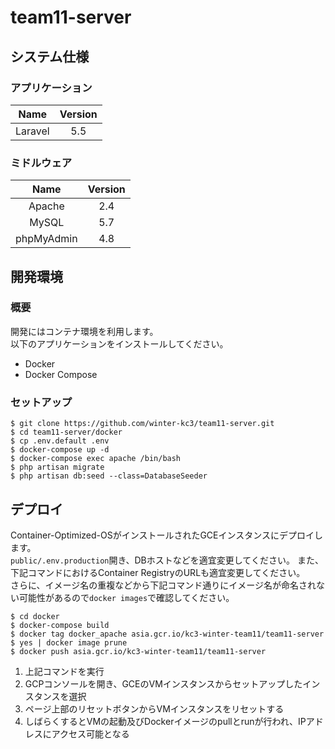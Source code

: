 # team11-server

## システム仕様
### アプリケーション
| Name | Version |
|:-----------:|:------------:|
| Laravel | 5.5 |
### ミドルウェア
| Name | Version |
|:-----------:|:------------:|
| Apache | 2.4 |
| MySQL | 5.7 |
| phpMyAdmin | 4.8 |

## 開発環境
### 概要
開発にはコンテナ環境を利用します。  
以下のアプリケーションをインストールしてください。
- Docker
- Docker Compose
### セットアップ
```
$ git clone https://github.com/winter-kc3/team11-server.git
$ cd team11-server/docker
$ cp .env.default .env
$ docker-compose up -d
$ docker-compose exec apache /bin/bash
$ php artisan migrate
$ php artisan db:seed --class=DatabaseSeeder
```

## デプロイ
Container-Optimized-OSがインストールされたGCEインスタンスにデプロイします。  
`public/.env.production`開き、DBホストなどを適宜変更してください。  また、下記コマンドにおけるContainer RegistryのURLも適宜変更してください。  
さらに、イメージ名の重複などから下記コマンド通りにイメージ名が命名されない可能性があるので`docker images`で確認してください。

```
$ cd docker
$ docker-compose build
$ docker tag docker_apache asia.gcr.io/kc3-winter-team11/team11-server
$ yes | docker image prune
$ docker push asia.gcr.io/kc3-winter-team11/team11-server
```
1. 上記コマンドを実行
1. GCPコンソールを開き、GCEのVMインスタンスからセットアップしたインスタンスを選択
1. ページ上部のリセットボタンからVMインスタンスをリセットする
1. しばらくするとVMの起動及びDockerイメージのpullとrunが行われ、IPアドレスにアクセス可能となる
 
